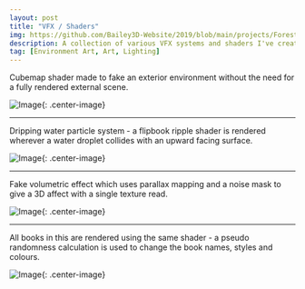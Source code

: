 ```yaml
---
layout: post
title: "VFX / Shaders"
img: https://github.com/Bailey3D-Website/2019/blob/main/projects/Forest/bailey-bob-martin-ezgif-com-optimize.gif?raw=true # Add image post (optional)
description: A collection of various VFX systems and shaders I've created which don't warrant a post of their own. # Add post description (optional)
tag: [Environment Art, Art, Lighting]
---
```


Cubemap shader made to fake an exterior environment without the need for a fully rendered external scene.

![Image](https://github.com/Bailey3D-Website/2019/blob/main/projects/Library/cubemapo.gif?raw=true){: .center-image}

------

Dripping water particle system - a flipbook ripple shader is rendered wherever a water droplet collides with an upward facing surface.

![Image](https://github.com/Bailey3D-Website/2019/blob/main/projects/Soviet%20Mines/bailey-bob-martin-fhhgfhfghfhg.gif?raw=true){: .center-image}

------

Fake volumetric effect which uses parallax mapping and a noise mask to give a 3D affect with a single texture read.

![Image](https://github.com/Bailey3D-Website/2020/blob/main/projects/Volcano/ProceduralTerrain_BumpOffset.gif?raw=true){: .center-image}

------

All books in this are rendered using the same shader - a pseudo randomness calculation is used to change the book names, styles and colours.

![Image](https://github.com/Bailey3D-Website/2019/blob/main/projects/Library/bookspline.gif?raw=true){: .center-image}